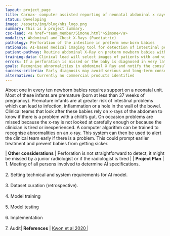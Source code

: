 ```yaml
---
layout: project_page
title: Carnax- computer assisted reporting of neonatal abdominal x rays
status: Developing
image: /assets/img/blog/nhs_logo.png
summary: This is a project summary.
csc-lead: <a href="team_member/Simone.html">Simone</a>
modality: Abdominal and Chest X-Rays (Paediatric)
pathology: Perforation of the intestine in preterm new-born babies
rationale: AI-based medical imaging tool for detection of intestinal perforation in preterm neonates (abdominal x ray)
patient-pathway: Routine abdominal X-Ray on preterm newborn babies with suspected bowel perforation.
training-data: Clinical lead will select images of patients with and without pathology.
errors: If a perforation is missed or the baby is diagnosed in very late stage, this might imply sickness, cerebral damage and ultimately death
goals: Recognise abnormalities in abdominal X Ray and notify the consultant radiologist
success-criteria: Early diagnosis may avoid serious and long-term consequences for the life of a new-born baby
alternatives: Currently no commercial products identified
---
```

About one in every ten newborn babies requires support on a neonatal unit. Most of these infants are premature (born at less than 37 weeks of pregnancy). Premature infants are at greater risk of intestinal problems which can lead to infection, inflammation or a hole in the wall of the bowel. Clinical teams that look after these babies rely on x-rays of the abdomen to know if there is a problem with a child’s gut. On occasion problems are missed because the x-ray is not looked at carefully enough or because the clinician is tired or inexperienced. A computer algorithm can be trained to recognise abnormalities on an x-ray. This system can then be used to alert the clinical team early if there is a problem. This could prompt earlier treatment and prevent babies from getting sicker.


| <b>Other considerations</b> | Perforation is not straightforward to detect, it might be missed by a junior radiologist or if the radiologist is tired |
| <b>Project Plan</b> | 1.	Meeting of all persons involved to determine AI specifications. <br><br> 2.	Setting technical and system requirements for AI model. <br> <br> 3. Dataset curation (retrospective). <br><br> 4.	Model training<br><br>5.	Model testing <br><br>6.	Implementation <br><br>7. Audit|
<b>References</b> | <a href="https://doi.org/10.1038/s41598-020-74653-1"> Kwon et al 2020 </a> |